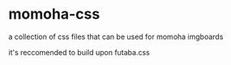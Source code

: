# momoha-css
a collection of css files that can be used for momoha imgboards

it's reccomended to build upon futaba.css
